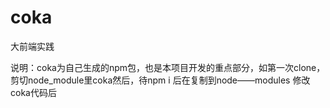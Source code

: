 # coka
大前端实践

说明：coka为自己生成的npm包，也是本项目开发的重点部分，如第一次clone，剪切node_module里coka然后，待npm i 后在复制到node——modules
    修改coka代码后 
